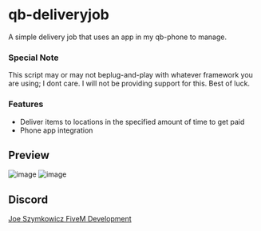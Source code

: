 # qb-deliveryjob
A simple delivery job that uses an app in my qb-phone to manage.


### Special Note
This script may or may not beplug-and-play with whatever framework you are using; I dont care. I will not be providing support for this. Best of luck.


### Features
 - Deliver items to locations in the specified amount of time to get paid
 - Phone app integration


 ## Preview
![image](https://github.com/JoeSzymkowiczFiveM/qb-deliveryjob/assets/70592880/7b050ada-7e3a-4fcd-b68a-77d98af8389d)
![image](https://github.com/JoeSzymkowiczFiveM/qb-deliveryjob/assets/70592880/bb3c4390-6242-4263-8c68-5655268c8a54)


## Discord
[Joe Szymkowicz FiveM Development](https://discord.gg/5vPGxyCB4z)
